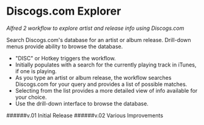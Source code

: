 Discogs.com Explorer
=============

*Alfred 2 workflow to explore artist and release info using Discogs.com*

Search Discogs.com's database for an artist or album release. Drill-down menus provide ability to browse the database.

- "DISC" or Hotkey triggers the workflow.
- Initially populates with a search for the currently playing track in iTunes, if one is playing.
- As you type an artist or album release, the workflow searches Discogs.com for your query and provides a list of possible matches.
- Selecting from the list provides a more detailed view of info available for your choice.
- Use the drill-down interface to browse the database.

######v.01
Initial Release
######v.02
Various Improvements